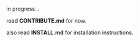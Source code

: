 in progress...

read **CONTRIBUTE.md** for now.

also read **INSTALL.md** for installation instructions.